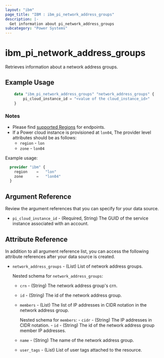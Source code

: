 ```yaml
---
layout: "ibm"
page_title: "IBM : ibm_pi_network_address_groups"
description: |-
  Get information about pi_network_address_groups
subcategory: "Power Systems"
---
```


# ibm_pi_network_address_groups

Retrieves information about a network address groups.

## Example Usage

```terraform
    data "ibm_pi_network_address_groups" "network_address_groups" {
        pi_cloud_instance_id = "<value of the cloud_instance_id>"
    }
```

### Notes

- Please find [supported Regions](https://cloud.ibm.com/apidocs/power-cloud#endpoint) for endpoints.
- If a Power cloud instance is provisioned at `lon04`, The provider level attributes should be as follows:
  - `region` - `lon`
  - `zone` - `lon04`
  
Example usage:

  ```terraform
    provider "ibm" {
      region    =   "lon"
      zone      =   "lon04"
    }
  ```

## Argument Reference

Review the argument references that you can specify for your data source.

- `pi_cloud_instance_id` - (Required, String) The GUID of the service instance associated with an account.
  
## Attribute Reference

In addition to all argument reference list, you can access the following attribute references after your data source is created.

- `network_address_groups` - (List) List of network address groups.

  Nested schema for `network_address_groups`:
  - `crn` - (String) The network address group's crn.
  - `id` - (String) The id of the network address group.
  - `members` - (List) The list of IP addresses in CIDR notation in the network address group.

      Nested schema for `members`:
        - `cidr` - (String) The IP addresses in CIDR notation.
        - `id` - (String) The id of the network address group member IP addresses.
  - `name` - (String) The name of the network address group.
  - `user_tags` - (List) List of user tags attached to the resource.
